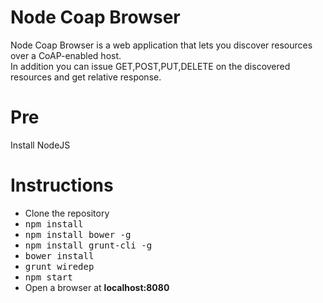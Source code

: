 # Node Coap Browser
Node Coap Browser is a web application that lets you discover resources
over a CoAP-enabled host.<br> In addition you can issue GET,POST,PUT,DELETE
on the discovered resources and get relative response.

# Pre
Install NodeJS

# Instructions
<ul>
  <li>Clone the repository</li>
  <li> <kbd>npm install</kbd> </li>
  <li> <kbd>npm install bower -g</kbd> </li>
  <li> <kbd>npm install grunt-cli -g</kbd> </li>
  <li> <kbd>bower install</kbd> </li>
  <li> <kbd>grunt wiredep</kbd> </li>
  <li> <kbd>npm start</kbd> </li>
  <li> Open a browser at <strong>localhost:8080</strong> </li>
</ul>
